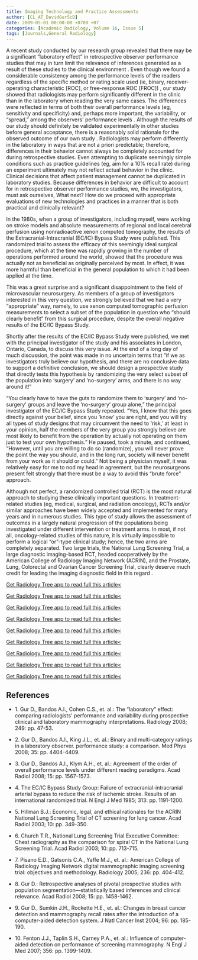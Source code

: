 ```yaml
---
title: Imaging Technology and Practice Assessments
author: [CL_AT_DavidGurScD]
date: 2009-05-01 00:00:00 +0700 +07
categories: [Academic Radiology, Volume 16, Issue 5]
tags: [Journals,General Radiology]
---
```

A recent study conducted by our research group revealed that there may be a significant “laboratory effect” in retrospective observer performance studies that may in turn limit the relevance of inferences generated as a result of these studies to the clinical environment . Even though we found a considerable consistency among the performance levels of the readers regardless of the specific method or rating scale used (ie, binary, receiver-operating characteristic \[ROC\], or free-response ROC \[FROC\]) , our study showed that radiologists may perform significantly different in the clinic than in the laboratory when reading the very same cases. The differences were reflected in terms of both their overall performance levels (eg, sensitivity and specificity) and, perhaps more important, the variability, or “spread,” among the observers' performance levels . Although the results of our study should definitely be validated experimentally in other studies before general acceptance, there is a reasonably solid rationale for the observed outcome of our own study . Radiologists may perform differently in the laboratory in ways that are not a priori predictable; therefore, differences in their behavior cannot always be completely accounted for during retrospective studies. Even attempting to duplicate seemingly simple conditions such as practice guidelines (eg, aim for a 10% recall rate) during an experiment ultimately may not reflect actual behavior in the clinic. Clinical decisions that affect patient management cannot be duplicated in laboratory studies. Because differences in behavior are difficult to account for in retrospective observer performance studies, we, the investigators, must ask ourselves, What next? How do we proceed with appropriate evaluations of new technologies and practices in a manner that is both practical and clinically relevant?

In the 1980s, when a group of investigators, including myself, were working on stroke models and absolute measurements of regional and local cerebral perfusion using nonradioactive xenon computed tomography, the results of the Extracranial-Intracranial (EC/IC) Bypass Study were published. This randomized trial to assess the efficacy of this seemingly ideal surgical procedure, which at the time was rapidly growing in the number of operations performed around the world, showed that the procedure was actually not as beneficial as originally perceived by most. In effect, it was more harmful than beneficial in the general population to which it had been applied at the time.

This was a great surprise and a significant disappointment to the field of microvascular neurosurgery. As members of a group of investigators interested in this very question, we strongly believed that we had a very “appropriate” way, namely, to use xenon computed tomographic perfusion measurements to select a subset of the population in question who “should clearly benefit” from this surgical procedure, despite the overall negative results of the EC/IC Bypass Study.

Shortly after the results of the EC/IC Bypass Study were published, we met with the principal investigator of the study and his associates in London, Ontario, Canada, to discuss this very issue. At the end of a long day of much discussion, the point was made in no uncertain terms that “if we as investigators truly believe our hypothesis, and there are no conclusive data to support a definitive conclusion, we should design a prospective study that directly tests this hypothesis by randomizing the very select subset of the population into ‘surgery’ and ‘no-surgery’ arms, and there is no way around it!”

“You clearly have to have the guts to randomize them to ‘surgery’ and ‘no-surgery’ groups and leave the ‘no-surgery’ group alone,” the principal investigator of the EC/IC Bypass Study repeated. “Yes, I know that this goes directly against your belief, since you ‘know’ you are right, and you will try all types of study designs that may circumvent the need to ‘risk,’ at least in your opinion, half the members of the very group you strongly believe are most likely to benefit from the operation by actually not operating on them just to test your own hypothesis.” He paused, took a minute, and continued, “However, until you are willing to do so (randomize), you will never prove the point the way you should, and in the long run, society will never benefit from your work as it should or could.” Not being a physician myself, it was relatively easy for me to nod my head in agreement, but the neurosurgeons present felt strongly that there must be a way to avoid this “brute force” approach.

Although not perfect, a randomized controlled trial (RCT) is the most natural approach to studying these clinically important questions. In treatment-related studies (eg, medical, surgical, and radiation oncology), RCTs and/or similar approaches have been widely accepted and implemented for many years and in numerous studies. This type of study allows the assessment of outcomes in a largely natural progression of the populations being investigated under different intervention or treatment arms. In most, if not all, oncology-related studies of this nature, it is virtually impossible to perform a logical “or”-type clinical study; hence, the two arms are completely separated. Two large trials, the National Lung Screening Trial, a large diagnostic imaging-based RCT, headed cooperatively by the American College of Radiology Imaging Network (ACRIN), and the Prostate, Lung, Colorectal and Ovarian Cancer Screening Trial, clearly deserve much credit for leading the imaging diagnostic field in this regard .

[Get Radiology Tree app to read full this article<](https://clinicalpub.com/app)

[Get Radiology Tree app to read full this article<](https://clinicalpub.com/app)

[Get Radiology Tree app to read full this article<](https://clinicalpub.com/app)

[Get Radiology Tree app to read full this article<](https://clinicalpub.com/app)

[Get Radiology Tree app to read full this article<](https://clinicalpub.com/app)

[Get Radiology Tree app to read full this article<](https://clinicalpub.com/app)

[Get Radiology Tree app to read full this article<](https://clinicalpub.com/app)

[Get Radiology Tree app to read full this article<](https://clinicalpub.com/app)

[Get Radiology Tree app to read full this article<](https://clinicalpub.com/app)

## References

- 1\. Gur D., Bandos A.I., Cohen C.S., et. al.: The “laboratory” effect: comparing radiologists' performance and variability during prospective clinical and laboratory mammography interpretations. Radiology 2008; 249: pp. 47-53.


- 2\. Gur D., Bandos A.I., King J.L., et. al.: Binary and multi-category ratings in a laboratory observer. performance study: a comparison. Med Phys 2008; 35: pp. 4404-4409.


- 3\. Gur D., Bandos A.I., Klym A.H., et. al.: Agreement of the order of overall performance levels under different reading paradigms. Acad Radiol 2008; 15: pp. 1567-1573.


- 4\. The EC/IC Bypass Study Group: Failure of extracranial-intracranial arterial bypass to reduce the risk of ischemic stroke. Results of an international randomized trial. N Engl J Med 1985; 313: pp. 1191-1200.


- 5\. Hillman B.J.: Economic, legal, and ethical rationales for the ACRIN National Lung Screening Trial of CT screening for lung cancer. Acad Radiol 2003; 10: pp. 349-350.


- 6\. Church T.R., National Lung Screening Trial Executive Committee: Chest radiography as the comparison for spiral CT in the National Lung Screening Trial. Acad Radiol 2003; 10: pp. 713-715.


- 7\. Pisano E.D., Gatsonis C.A., Yaffe M.J., et. al.: American College of Radiology Imaging Network digital mammographic imaging screening trial: objectives and methodology. Radiology 2005; 236: pp. 404-412.


- 8\. Gur D.: Retrospective analyses of pivotal prospective studies with population segmentation—statistically based inferences and clinical relevance. Acad Radiol 2008; 15: pp. 1458-1462.


- 9\. Gur D., Sumkin J.H., Rockette H.E., et. al.: Changes in breast cancer detection and mammography recall rates after the introduction of a computer-aided detection system. J Natl Cancer Inst 2004; 96: pp. 185-190.


- 10\. Fenton J.J., Taplin S.H., Carney P.A., et. al.: Influence of computer-aided detection on performance of screening mammography. N Engl J Med 2007; 356: pp. 1399-1409.